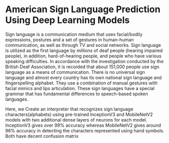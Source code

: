 # American Sign Language Prediction Using Deep Learning Models

Sign language is a communication medium that uses facial/bodily expressions, postures and a set of gestures in human-human communication, as well as through TV and social networks. 
Sign language is utilized as the first language by millions of deaf people (hearing impaired people), in addition, hard-of-hearing people,
and people who have various speaking difficulties. In accordance with the investigation conducted by the British Deaf Association, it is recorded that about 151,000 
people use sign language as a means of communication. 
There is no universal sign language and almost every country has its own national sign language and fingerspelling alphabet. 
They use a combination of manual gestures with facial mimics and lips articulation. 
These sign languages have a special grammar that has fundamental differences to speech-based spoken languages.


Here, we Create an interpreter that recognizes sign language characters(alphabets) using pre-trained InceptionV3 and 
MobileNetV2 models with two additional dense layers of neurons for each model. InceptionV3 gives over 99% accuracy 
whereas MobileNetV2 gives around 96% accuracy in detecting the characters represented using hand symbols. 
Both have decent confusion matrix
